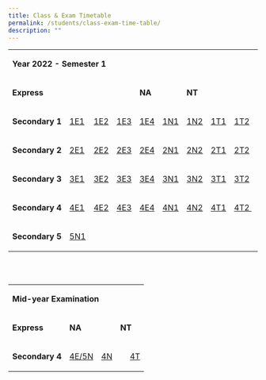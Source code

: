 ```yaml
---
title: Class & Exam Timetable
permalink: /students/class-exam-time-table/
description: ""
---
```

<table border="0" width="672" cellspacing="0" cellpadding="5">
<tbody>
<tr>
<td colspan="11">
<p><strong>Year 2022 - Semester 1</strong></p>
</td>
</tr>
<tr>
<td colspan="4">
<p><strong>Express</strong></p>
</td>
<td colspan="2">
<p><strong>NA</strong></p>
</td>
<td colspan="2">
<p><strong>NT&nbsp;</strong>&nbsp;</p>
</td>
</tr>
<tr>
<td>
<p><strong>Secondary 1</strong></p>
</td>
<td>
<p><a href="https://moe-canberrasec-staging.netlify.app/files/2022-Sem1-1E1.pdf" target="_blank" rel="noopener">1E1</a></p>
</td>
<td>
<p><a href="https://moe-canberrasec-staging.netlify.app/files/2022-Sem1-1E2.pdf" target="_blank" rel="noopener">1E2</a></p>
</td>
<td>
<p><a href="https://moe-canberrasec-staging.netlify.app/files/2022-Sem1-1E3.pdf" target="_blank" rel="noopener">1E3</a></p>
</td>
<td>
<p><a href="https://moe-canberrasec-staging.netlify.app/files/2022-Sem1-1E4.pdf" target="_blank" rel="noopener">1E4</a></p>
</td>
<td>
<p><a href="https://moe-canberrasec-staging.netlify.app/files/2022-Sem1-1N1.pdf" target="_blank" rel="noopener">1N1</a></p>
</td>
<td>
<p><a href="https://moe-canberrasec-staging.netlify.app/files/2022-Sem1-1N2.pdf" target="_blank" rel="noopener">1N2</a></p>
</td>
<td>
<p><a href="https://moe-canberrasec-staging.netlify.app/files/2022-Sem1-1T1.pdf" target="_blank" rel="noopener">1T1</a></p>
</td>
<td>
<p><a href="https://moe-canberrasec-staging.netlify.app/files/2022-Sem1-1T2.pdf" target="_blank" rel="noopener">1T2</a></p>
</td>
</tr>
<tr>
<td>
<p><strong>Secondary 2</strong></p>
</td>
<td>
<p><a href="https://moe-canberrasec-staging.netlify.app/files/2022-Sem1-2E1.pdf" target="_blank" rel="noopener">2E1</a></p>
</td>
<td>
<p><a href="https://moe-canberrasec-staging.netlify.app/files/2022-Sem1-2E2.pdf" target="_blank" rel="noopener">2E2</a></p>
</td>
<td>
<p><a href="https://moe-canberrasec-staging.netlify.app/files/2022-Sem1-2E3.pdf" target="_blank" rel="noopener">2E3</a></p>
</td>
<td>
<p><a href="https://moe-canberrasec-staging.netlify.app/files/2022-Sem1-2E4.pdf" target="_blank" rel="noopener">2E4</a></p>
</td>
<td>
<p><a href="https://moe-canberrasec-staging.netlify.app/files/2022-Sem1-2N1.pdf" target="_blank" rel="noopener">2N1</a></p>
</td>
<td>
<p><a href="https://moe-canberrasec-staging.netlify.app/files/2022-Sem1-2N2.pdf" target="_blank" rel="noopener">2N2</a></p>
</td>
<td>
<p><a href="https://moe-canberrasec-staging.netlify.app/files/2022-Sem1-2T1.pdf" target="_blank" rel="noopener">2T1</a></p>
</td>
<td>
<p><a href="https://moe-canberrasec-staging.netlify.app/files/2022-Sem1-2T2.pdf" target="_blank" rel="noopener">2T2</a></p>
</td>
</tr>
<tr>
<td>
<p><strong>Secondary 3</strong></p>
</td>
<td>
<p><a href="https://moe-canberrasec-staging.netlify.app/files/2022-Sem1-3E1.pdf" target="_blank" rel="noopener">3E1</a></p>
</td>
<td>
<p><a href="https://moe-canberrasec-staging.netlify.app/files/2022-Sem1-3E2.pdf" target="_blank" rel="noopener">3E2</a></p>
</td>
<td>
<p><a href="https://moe-canberrasec-staging.netlify.app/files/2022-Sem1-3E3.pdf" target="_blank" rel="noopener">3E3</a></p>
</td>
<td>
<p><a href="https://moe-canberrasec-staging.netlify.app/files/2022-Sem1-3E4.pdf" target="_blank" rel="noopener">3E4</a></p>
</td>
<td>
<p><a href="https://moe-canberrasec-staging.netlify.app/files/2022-Sem1-3N1.pdf" target="_blank" rel="noopener">3N1</a></p>
</td>
<td>
<p><a href="https://moe-canberrasec-staging.netlify.app/files/2022-Sem1-3N2.pdf" target="_blank" rel="noopener">3N2</a></p>
</td>
<td>
<p><a href="https://moe-canberrasec-staging.netlify.app/files/2022-Sem1-3T1.pdf" target="_blank" rel="noopener">3T1</a></p>
</td>
<td>
<p><a href="https://moe-canberrasec-staging.netlify.app/files/2022-Sem1-3T2.pdf" target="_blank" rel="noopener">3T2</a></p>
</td>
</tr>
<tr>
<td>
<p><strong>Secondary 4</strong></p>
</td>
<td>
<p><a href="https://moe-canberrasec-staging.netlify.app/files/2022-Sem1-4E1.pdf" target="_blank" rel="noopener">4E1</a></p>
</td>
<td>
<p><a href="https://moe-canberrasec-staging.netlify.app/files/2022-Sem1-4E2.pdf" target="_blank" rel="noopener">4E2</a></p>
</td>
<td>
<p><a href="https://moe-canberrasec-staging.netlify.app/files/2022-Sem1-4E3.pdf" target="_blank" rel="noopener">4E3</a></p>
</td>
<td>
<p><a href="https://moe-canberrasec-staging.netlify.app/files/2022-Sem1-4E4.pdf" target="_blank" rel="noopener">4E4</a></p>
</td>
<td>
<p><a href="https://moe-canberrasec-staging.netlify.app/files/2022-Sem1-4N1.pdf" target="_blank" rel="noopener">4N1</a></p>
</td>
<td>
<p><a href="https://moe-canberrasec-staging.netlify.app/files/2022-Sem1-4N2.pdf" target="_blank" rel="noopener">4N2</a></p>
</td>
<td>
<p><a href="https://moe-canberrasec-staging.netlify.app/files/2022-Sem1-4T1.pdf" target="_blank" rel="noopener">4T1</a></p>
</td>
<td>
<p><a href="https://moe-canberrasec-staging.netlify.app/files/2022-Sem1-4T2.pdf" target="_blank" rel="noopener">4T2&nbsp;</a>&nbsp;</p>
</td>
</tr>
<tr>
<td>
<p><strong>Secondary 5</strong></p>
</td>
<td>
<p><a href="https://moe-canberrasec-staging.netlify.app/files/2022-Sem1-5N1.pdf" target="_blank" rel="noopener">5N1</a></p>
</td>
</tr>
</tbody>
</table>
<p><br /><br /></p>
<table border="0" width="672" cellspacing="0" cellpadding="5">
<tbody>
<tr>
<td colspan="11">
<p><strong>Mid-year Examination</strong></p>
</td>
</tr>
<tr>
<td colspan="4">
<p><strong>Express</strong></p>
</td>
<td colspan="2">
<p><strong>NA</strong></p>
</td>
<td colspan="2">
<p><strong>NT</strong></p>
</td>
</tr>
<tr>
<td>
<p><strong>Secondary 4</strong></p>
</td>
<td colspan="4">
<p><a href="https://canberrasec.moe.edu.sg/qql/slot/u150/Students/2022/TT/4E5N%20MID%20YR%20EXAM%20TT.pdf" target="_blank" rel="noopener">4E/5N</a></p>
</td>
<td colspan="2">
<p><a href="https://canberrasec.moe.edu.sg/qql/slot/u150/Students/2022/TT/4NA%20MID%20YR%20EXAM%20TT.pdf" target="_blank" rel="noopener">4N</a></p>
</td>
<td colspan="2">
<p><a href="https://canberrasec.moe.edu.sg/qql/slot/u150/Students/2022/TT/4T%20MID%20YR%20EXAM%20TT.pdf" target="_blank" rel="noopener">4T</a></p>
</td>
</tr>
</tbody>
</table>